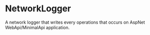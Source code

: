 # NetworkLogger
A network logger that writes every operations that occurs on AspNet WebApi/MinimalApi application. 
